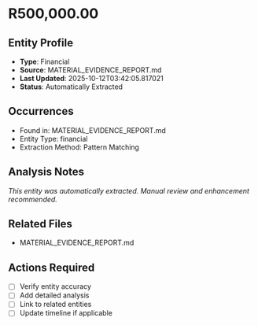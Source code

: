 # R500,000.00

## Entity Profile
- **Type**: Financial
- **Source**: MATERIAL_EVIDENCE_REPORT.md
- **Last Updated**: 2025-10-12T03:42:05.817021
- **Status**: Automatically Extracted

## Occurrences
- Found in: MATERIAL_EVIDENCE_REPORT.md
- Entity Type: financial
- Extraction Method: Pattern Matching

## Analysis Notes
*This entity was automatically extracted. Manual review and enhancement recommended.*

## Related Files
- MATERIAL_EVIDENCE_REPORT.md

## Actions Required
- [ ] Verify entity accuracy
- [ ] Add detailed analysis
- [ ] Link to related entities
- [ ] Update timeline if applicable
